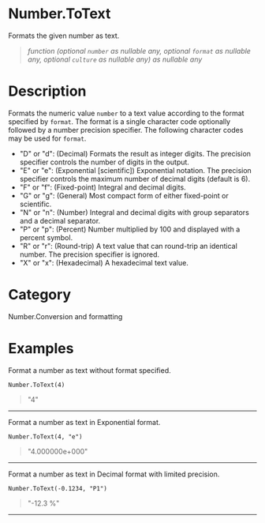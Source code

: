 ﻿# Number.ToText
Formats the given number as text.
> _function (optional <code>number</code> as nullable any, optional <code>format</code> as nullable any, optional <code>culture</code> as nullable any) as nullable any_
# Description 
Formats the numeric value <code>number</code> to a text value according to the format specified by <code>format</code>. The format is a single character code optionally followed by a number precision specifier.
 The following character codes may be used for <code>format</code>.
      <ul>
        <li>"D" or "d": (Decimal) Formats the result as integer digits. The precision specifier controls the number of digits in the output. </li>
        <li>"E" or "e": (Exponential [scientific]) Exponential notation. The precision specifier controls the maximum number of decimal digits (default is 6). </li>
        <li>"F" or "f": (Fixed-point) Integral and decimal digits.</li>
        <li>"G" or "g": (General) Most compact form of either fixed-point or scientific. </li>
        <li>"N" or "n": (Number) Integral and decimal digits with group separators and a decimal separator. </li>
        <li>"P" or "p": (Percent) Number multiplied by 100 and displayed with a percent symbol. </li>
        <li>"R" or "r": (Round-trip) A text value that can round-trip an identical number. The precision specifier is ignored. </li>
        <li>"X" or "x": (Hexadecimal) A hexadecimal text value. </li>
      </ul>

# Category 
Number.Conversion and formatting
# Examples 
Format a number as text without format specified.
```
Number.ToText(4)
```
> "4"
***
Format a number as text in Exponential format.
```
Number.ToText(4, "e")
```
> "4.000000e+000"
***
Format a number as text in Decimal format with limited precision.
```
Number.ToText(-0.1234, "P1")
```
> "-12.3 %"
***
